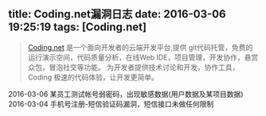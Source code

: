 title: Coding.net漏洞日志
date: 2016-03-06 19:25:19
tags: [Coding.net]
---
> [Coding.net](https://coding.net/) 是一个面向开发者的云端开发平台,提供 git代码托管，免费的运行演示空间，代码质量分析，在线Web IDE，项目管理，开发协作，悬赏众包，冒泡社交等功能。 为开发者提供技术讨论和开发，协作工具， Coding 极速的代码体验，让开发更简单。

2016-03-06 某员工测试帐号弱密码，出现敏感数据(用户数据及某项目数据)
2016-03-04 手机号注册-短信验证码漏洞，短信接口未做任何限制

